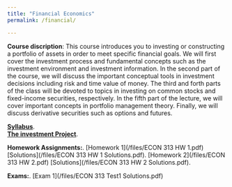 ```yaml
---
title: "Financial Economics"
permalink: /financial/

---
```


**Course discription**: This course introduces you to investing or constructing a portfolio of assets in order to meet specific financial goals. 
We will first cover the investment process and fundamental concepts such as the investment
environment and investment information. In the second part of the course, we will discuss the important
conceptual tools in investment decisions including risk and time value of money. The third and forth parts
of the class will be devoted to topics in investing on common stocks and fixed-income securities, respectively.
In the fifth part of the lecture, we will cover important concepts in portfolio management theory. Finally,
we will discuss derivative securities such as options and futures.


[**Syllabus**](https://github.com/amirtayebi/amirtayebi.github.io/blob/master/files/ECON313_1_Syllabus.pdf).   
[**The investment Project**](https://github.com/amirtayebi/amirtayebi.github.io/blob/master/files/Project.pdf). 


**Homework Assignments:**. 
[Homework 1](/files/ECON 313 HW 1.pdf) [Solutions](/files/ECON 313 HW 1 Solutions.pdf). 
[Homework 2](/files/ECON 313 HW 2.pdf) [Solutions](/files/ECON 313 HW 2 Solutions.pdf). 

**Exams:**. 
[Exam 1](/files/ECON 313 Test1 Solutions.pdf)
